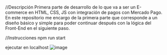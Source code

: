 //Descripción
Primera parte de desarrollo de lo que va a ser un E-commerce en HTML, CSS, JS con integración de pagos con Mercado Pago. 
En este repositorio me encargo de la primera parte que corresponde a un diseño básico y simple para poder continuar después con la lógica del Front-End en el siguiente paso.

//Instrucciones
npm run start

ejecutar en localhost
![image](https://github.com/georgemibu/E-Commerce/assets/115518488/68c65ebe-10f5-4eef-b1e4-08264be0519a)
